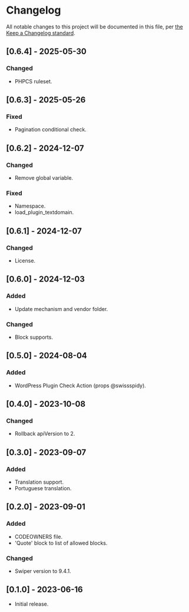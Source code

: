 # Changelog

All notable changes to this project will be documented in this file, per [the Keep a Changelog standard](http://keepachangelog.com/).

## [0.6.4] - 2025-05-30

### Changed

- PHPCS ruleset.

## [0.6.3] - 2025-05-26

### Fixed

- Pagination conditional check.

## [0.6.2] - 2024-12-07

### Changed

- Remove global variable.

### Fixed

- Namespace.
- load_plugin_textdomain.

## [0.6.1] - 2024-12-07

### Changed

- License.

## [0.6.0] - 2024-12-03

### Added

- Update mechanism and vendor folder.

### Changed

- Block supports.

## [0.5.0] - 2024-08-04

### Added

- WordPress Plugin Check Action (props @swissspidy).

## [0.4.0] - 2023-10-08

### Changed

- Rollback apiVersion to 2.

## [0.3.0] - 2023-09-07

### Added

- Translation support.
- Portuguese translation.

## [0.2.0] - 2023-09-01

### Added

- CODEOWNERS file.
- 'Quote' block to list of allowed blocks.

### Changed

- Swiper version to 9.4.1.

## [0.1.0] - 2023-06-16
- Initial release.
